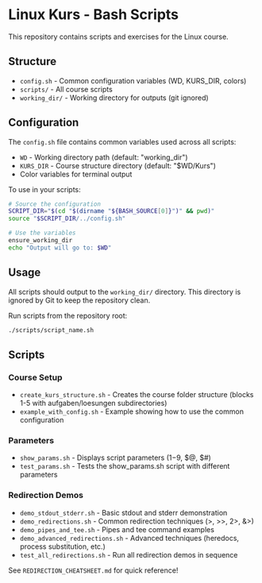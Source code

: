 # Linux Kurs - Bash Scripts

This repository contains scripts and exercises for the Linux course.

## Structure

- `config.sh` - Common configuration variables (WD, KURS_DIR, colors)
- `scripts/` - All course scripts
- `working_dir/` - Working directory for outputs (git ignored)

## Configuration

The `config.sh` file contains common variables used across all scripts:
- `WD` - Working directory path (default: "working_dir")
- `KURS_DIR` - Course structure directory (default: "$WD/Kurs")
- Color variables for terminal output

To use in your scripts:
```bash
# Source the configuration
SCRIPT_DIR="$(cd "$(dirname "${BASH_SOURCE[0]}")" && pwd)"
source "$SCRIPT_DIR/../config.sh"

# Use the variables
ensure_working_dir
echo "Output will go to: $WD"
```

## Usage

All scripts should output to the `working_dir/` directory. This directory is ignored by Git to keep the repository clean.

Run scripts from the repository root:
```bash
./scripts/script_name.sh
```

## Scripts

### Course Setup
- `create_kurs_structure.sh` - Creates the course folder structure (blocks 1-5 with aufgaben/loesungen subdirectories)
- `example_with_config.sh` - Example showing how to use the common configuration

### Parameters
- `show_params.sh` - Displays script parameters ($1-$9, $@, $#)
- `test_params.sh` - Tests the show_params.sh script with different parameters

### Redirection Demos
- `demo_stdout_stderr.sh` - Basic stdout and stderr demonstration
- `demo_redirections.sh` - Common redirection techniques (>, >>, 2>, &>)
- `demo_pipes_and_tee.sh` - Pipes and tee command examples
- `demo_advanced_redirections.sh` - Advanced techniques (heredocs, process substitution, etc.)
- `test_all_redirections.sh` - Run all redirection demos in sequence

See `REDIRECTION_CHEATSHEET.md` for quick reference!
